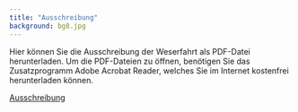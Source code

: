```yaml
---
title: "Ausschreibung"
background: bg8.jpg
---
```

Hier können Sie die  Ausschreibung der Weserfahrt als PDF-Datei herunterladen.
Um die PDF-Dateien zu öffnen, benötigen Sie das Zusatzprogramm Adobe Acrobat Reader, welches Sie im Internet kostenfrei herunterladen können.

<a href="assets/images/Ausschreibungstext _stand_14.1.17.pdf" class="btn btn-outline-inverse btn-sm">Ausschreibung</a>

